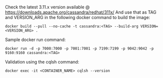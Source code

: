 Check the latest 3.11.x version available @ https://downloads.apache.org/cassandra/redhat/311x/
And use that as TAG and VERSION_ARG in the following docker command to build the image:

```docker build --pull --no-cache -t cassandra:<TAG> --build-arg VERSION=<VERSION_ARG> .```

Sample docker run command:

```docker run -d -p 7000:7000 -p 7001:7001 -p 7199:7199 -p 9042:9042 -p 9160:9160 cassandra:<TAG>```

Validation using the cqlsh command:

```docker exec -it <CONTAINER_NAME> cqlsh --version```
